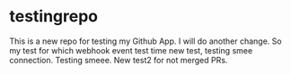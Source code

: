 # testingrepo

This is a new repo for testing my Github App. 
I will do another change. So my test for which webhook event test time new test, testing smee connection. Testing smeee. New test2 for not merged PRs.
 

